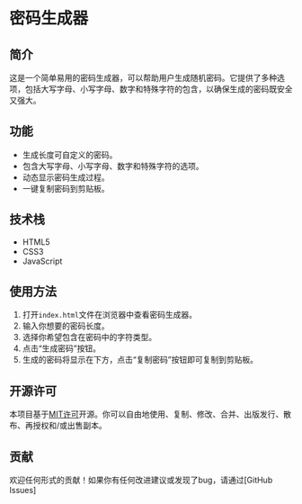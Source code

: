 # 密码生成器

## 简介
这是一个简单易用的密码生成器，可以帮助用户生成随机密码。它提供了多种选项，包括大写字母、小写字母、数字和特殊字符的包含，以确保生成的密码既安全又强大。

## 功能
- 生成长度可自定义的密码。
- 包含大写字母、小写字母、数字和特殊字符的选项。
- 动态显示密码生成过程。
- 一键复制密码到剪贴板。

## 技术栈
- HTML5
- CSS3
- JavaScript

## 使用方法
1. 打开`index.html`文件在浏览器中查看密码生成器。
2. 输入你想要的密码长度。
3. 选择你希望包含在密码中的字符类型。
4. 点击“生成密码”按钮。
5. 生成的密码将显示在下方，点击“复制密码”按钮即可复制到剪贴板。

## 开源许可
本项目基于[MIT许可](https://opensource.org/licenses/MIT)开源。你可以自由地使用、复制、修改、合并、出版发行、散布、再授权和/或出售副本。

## 贡献
欢迎任何形式的贡献！如果你有任何改进建议或发现了bug，请通过[GitHub Issues]
